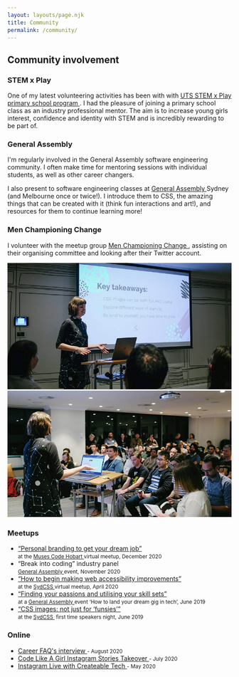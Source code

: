 ```yaml
---
layout: layouts/page.njk
title: Community
permalink: /community/
---
```


 <section className="mainArea">
        <h2>Community involvement</h2>
        <section>
          <h3>STEM x Play</h3>
          <p>
            One of my latest volunteering activities has been with with
            <a
              className={utilStyles.linkFeature}
              href="https://www.uts.edu.au/about/faculty-engineering-and-information-technology/women-engineering-and-it/primary-and-high-school-programs/stem-x-play-primary-school-program"
            >
              UTS STEM x Play primary school program
            </a>
            . I had the pleasure of joining a primary school class as an
            industry professional mentor. The aim is to increase young girls
            interest, confidence and identity with STEM and is incredibly
            rewarding to be part of.
          </p>
        </section>
        <section>
          <h3 className={utilStyles.h3}>General Assembly</h3>
          <p>
            I'm regularly involved in the General Assembly software engineering
            community. I often make time for mentoring sessions with individual
            students, as well as other career changers.
          </p>
          <p>
            I also present to software engineering classes at
            <a
              className={utilStyles.linkFeature}
              href="https://generalassemb.ly/"
            >
              General Assembly
            </a>
            Sydney (and Melbourne once or twice!). I introduce them to CSS, the
            amazing things that can be created with it (think fun interactions
            and art!), and resources for them to continue learning more!
          </p>
          <p></p>
        </section>
        <section>
          <h3 className={utilStyles.h3}>Men Championing Change</h3>
          <p>
            I volunteer with the meetup group
            <a
              className={utilStyles.linkFeature}
              href="https://www.meetup.com/en-AU/Men-Championing-Change-Meetup/"
            >
              Men Championing Change
            </a>
            , assisting on their organising committee and looking after their
            Twitter account.
          </p>
        </section>
        <section className={utilStyles.imageWrapper}>
          <img
            src="/images/taryn-speaking1.jpg"
            className={utilStyles.imageHalf}
            alt="Taryn speaking at SydCSS"
          />
          <img
            src="/images/taryn-speaking2.jpg"
            className={utilStyles.imageHalf}
            alt="Taryn speaking at SydCSS"
          />
        </section>
        <section>
          <h3 className={utilStyles.h3}>Meetups</h3>
          <ul className={utilStyles.listStandard}>
            <li className={utilStyles.listItemStandard}>
              <a
                className={utilStyles.linkFeature}
                href="https://docs.google.com/presentation/d/1mOWn44fw9hPnMRPUXxeY5vcUym1QFtjg4Gm0zg9QE-M/edit?usp=sharing"
              >
                “Personal branding to get your dream job”
              </a>
              <br />
              <small className={utilStyles.lightText}>
                at the
                <a
                  className={utilStyles.linkFeature}
                  href="https://musescodejs.org/hobart.html"
                >
                  Muses Code Hobart
                </a>
                virtual meetup, December 2020
              </small>
            </li>
            <li className={utilStyles.listItemStandard}>
              “Break into coding” industry panel
              <br />
              <small className={utilStyles.lightText}>
                <a
                  className={utilStyles.linkFeature}
                  href="https://generalassemb.ly/"
                >
                  General Assembly
                </a>
                event, November 2020
              </small>
            </li>
            <li className={utilStyles.listItemStandard}>
              <a
                className={utilStyles.linkFeature}
                href="https://www.youtube.com/watch?v=rlysgxOGbwU&amp;feature=youtu.be"
              >
                “How to begin making web accessibility improvements”
              </a>
              <br />
              <small className={utilStyles.lightText}>
                at the
                <a
                  className={utilStyles.linkFeature}
                  href="https://www.meetup.com/en-AU/SydCSS/"
                  target="_blank"
                  rel="noopener noreferrer"
                >
                  SydCSS
                </a>
                virtual meetup, April 2020
              </small>
            </li>
            <li className={utilStyles.listItemStandard}>
              <a
                className={utilStyles.linkFeature}
                href="https://docs.google.com/presentation/d/1I-kJOWeFS35rfZ7yx6FV6cVCzaor68LlSFrHBxKuuDY/edit?usp=sharing"
              >
                “Finding your passions and utilising your skill sets”
              </a>
              <br />
              <small className={utilStyles.lightText}>
                at a
                <a
                  className={utilStyles.linkFeature}
                  href="https://generalassemb.ly/"
                >
                  General Assembly
                </a>
                event ‘How to land your dream gig in tech’, June 2019
              </small>
            </li>
            <li className={utilStyles.listItemStandard}>
              <a
                className={utilStyles.linkFeature}
                href="https://docs.google.com/presentation/d/19nUNOWb3MLZZXNZhlWYwP9CXvZnWKJUBjjlVzm4RBsw/edit#slide=id.g35f391192_00"
              >
                “CSS images: not just for ‘funsies’”
              </a>
              <br />
              <small className={utilStyles.lightText}>
                at the
                <a
                  className={utilStyles.linkFeature}
                  href="https://www.meetup.com/en-AU/SydCSS/"
                  target="_blank"
                  rel="noopener noreferrer"
                >
                  SydCSS
                </a>
                &nbsp;first time speakers night, June 2019
              </small>
            </li>
          </ul>
        </section>
        <section>
          <h3 className={utilStyles.h3}>Online</h3>
          <ul className={utilStyles.listStandard}>
            <li className={utilStyles.listItemStandard}>
              <a
                className={utilStyles.linkFeature}
                href="https://www.careerfaqs.com.au/careers/insider-stories/taryn-ewens-software-engineer"
              >
                Career FAQ's interview
              </a>
              <small className={utilStyles.lightText}> - August 2020</small>
            </li>
            <li className={utilStyles.listItemStandard}>
              <a
                className={utilStyles.linkFeature}
                href="https://www.instagram.com/codelikeagirlau/"
              >
                Code Like A Girl Instagram Stories Takeover
              </a>
              <small className={utilStyles.lightText}> - July 2020</small>
            </li>
            <li className={utilStyles.listItemStandard}>
              <a
                className={utilStyles.linkFeature}
                href="https://www.instagram.com/tv/CAuMW_MjNoC/"
              >
                Instagram Live with Createable Tech
              </a>
              <small className={utilStyles.lightText}> - May 2020</small>
            </li>
          </ul>
        </section>
      </section>
